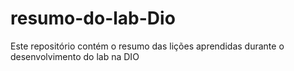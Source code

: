 # resumo-do-lab-Dio
Este repositório contém o resumo das lições aprendidas durante o desenvolvimento do lab na DIO

